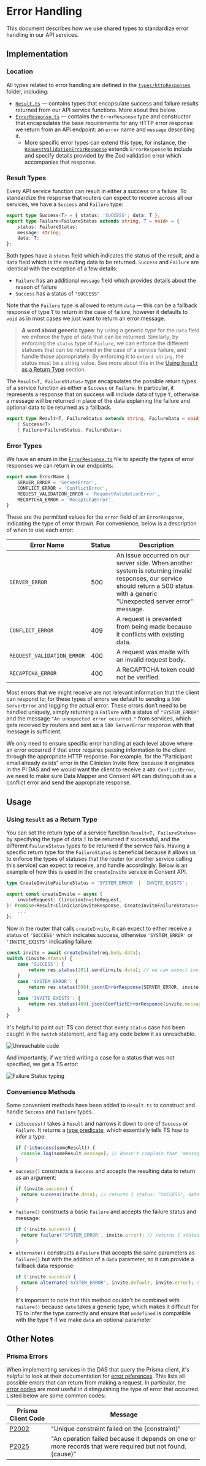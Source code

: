 # Error Handling

This document describes how we use shared types to standardize error handling in our API services.

## Implementation

### Location

All types related to error handling are defined in the [`types/httpResponses`](../packages/types/src/httpResponses) folder, including:

- [`Result.ts`](../packages/types/src/httpResponses/Result.ts) — contains types that encapsulate success and failure results returned from our API service functions. More about this below.
- [`ErrorResponse.ts`](../packages/types/src/httpResponses/ErrorResponse.ts) — contains the `ErrorResponse` type and constructor that encapsulates the base requirements for any HTTP error response we return from an API endpoint: an `error` name and `message` describing it.
  - More specific error types can extend this type, for instance, the [`RequestValidationErrorResponse`](../packages/types/src/httpResponses/RequestValidationErrorResponse.ts) extends `ErrorResponse` to include and specify details provided by the Zod validation error which accompanies that response.

### Result Types

Every API service function can result in either a success or a failure. To standardize the response that routers can expect to receive across all our services, we have a `Success` and `Failure` type:

```ts
export type Success<T> = { status: 'SUCCESS'; data: T };
export type Failure<FailureStatus extends string, T = void> = {
	status: FailureStatus;
	message: string;
	data: T;
};
```

Both types have a `status` field which indicates the status of the result, and a `data` field which is the resulting data to be returned. `Success` and `Failure` are identical with the exception of a few details:

- `Failure` has an additional `message` field which provides details about the reason of failure
- `Success` has a status of `"SUCCESS"`

Note that the `Failure` type is allowed to return `data` — this can be a fallback response of type `T` to return in the case of failure, however it defaults to `void` as in most cases we just want to return an error message.

> **A word about generic types**: by using a generic type for the `data` field we enforce the type of data that can be returned. Similarly, by enforcing the `status` type of `Failure`, we can enforce the different statuses that can be returned in the case of a service failure, and handle those appropriately. By enforcing it to `extend string`, the status must be a string value. See more about this in the [Using `Result` as a Return Type](#using-result-as-a-return-type) section.

The `Result<T, FailureStatus>` type encapsulates the possible return types of a service function as either a `Success` or `Failure`. In particular, it represents a response that on success will include data of type `T`, otherwise a message will be returned in place of the data explaining the failure and optional data to be returned as a fallback.

```ts
export type Result<T, FailureStatus extends string, FailureData = void> =
	| Success<T>
	| Failure<FailureStatus, FailureData>;
```

### Error Types

We have an enum in the [`ErrorResponse.ts`](../packages/types/src/httpResponses/ErrorResponse.ts) file to specify the types of error responses we can return in our endpoints:

```ts
export enum ErrorName {
	SERVER_ERROR = 'ServerError',
	CONFLICT_ERROR = 'ConflictError',
	REQUEST_VALIDATION_ERROR = 'RequestValidationError',
	RECAPTCHA_ERROR = 'RecaptchaError',
}
```

These are the permitted values for the `error` field of an `ErrorResponse`, indicating the type of error thrown. For convenience, below is a description of when to use each error:

| Error Name                 | Status | Description                                                                                                                                                                        |
| -------------------------- | ------ | ---------------------------------------------------------------------------------------------------------------------------------------------------------------------------------- |
| `SERVER_ERROR`             | 500    | An issue occurred on our server side. When another system is returning invalid responses, our service should return a 500 status with a generic "Unexpected server error" message. |
| `CONFLICT_ERROR`           | 409    | A request is prevented from being made because it conflicts with existing data.                                                                                                    |
| `REQUEST_VALIDATION_ERROR` | 400    | A request was made with an invalid request body.                                                                                                                                   |
| `RECAPTCHA_ERROR`          | 400    | A ReCAPTCHA token could not be verified.                                                                                                                                           |

Most errors that we might receive are not relevant information that the client can respond to; for these types of errors we default to sending a `500 ServerError` and logging the actual error. These errors don’t need to be handled uniquely, simply returning a `Failure` with a status of `"SYSTEM_ERROR"` and the message `"An unexpected error occurred."` from services, which gets received by routers and sent as a `500 ServerError` response with that message is sufficient.

We only need to ensure specific error handling at each level above where an error occurred if that error requires passing information to the client through the appropriate HTTP response. For example, for the “Participant email already exists” error in the Clinician Invite flow, because it originates in the PI DAS and we would want the client to receive a `409 ConflictError`, we need to make sure Data Mapper and Consent API can distinguish it as a conflict error and send the appropriate response.

## Usage

### Using `Result` as a Return Type

You can set the return type of a service function `Result<T, FailureStatus>` by specifying the type of data `T` to be returned if successful, and the different `FailureStatus` types to be returned if the service fails. Having a specific return type for the `FailureStatus` is beneficial because it allows us to enforce the types of statuses that the router (or another service calling this service) can expect to receive, and handle accordingly. Below is an example of how this is used in the `createInvite` service in Consent API.

```ts
type CreateInviteFailureStatus = 'SYSTEM_ERROR' | 'INVITE_EXISTS';

export const createInvite = async (
	inviteRequest: ClinicianInviteRequest,
): Promise<Result<ClinicianInviteResponse, CreateInviteFailureStatus>> => {
	...
};
```

Now in the router that calls `createInvite`, it can expect to either receive a status of `'SUCCESS'` which indicates success, otherwise `'SYSTEM_ERROR'` or `'INVITE_EXISTS'` indicating failure:

```ts
const invite = await createInvite(req.body.data);
switch (invite.status) {
	case 'SUCCESS': {
		return res.status(201).send(invite.data); // we can expect invite.data to be of type ClinicianInviteResponse
	}
	case 'SYSTEM_ERROR': {
		return res.status(500).json(ErrorResponse(SERVER_ERROR, invite.message));
	}
	case 'INVITE_EXISTS': {
		return res.status(409).json(ConflictErrorResponse(invite.message));
	}
}
```

It's helpful to point out: TS can detect that every `status` case has been caught in the `switch` statement, and flag any code below it as unreachable.

![Unreachable code](./images/error-handling-unreachable-code.png)

And importantly, if we tried writing a case for a status that was not specified, we get a TS error:

![Failure Status typing](./images/error-handling-failure-statuses.png)

### Convenience Methods

Some convenient methods have been added to `Result.ts` to construct and handle `Success` and `Failure` types.

- `isSuccess()` takes a `Result` and narrows it down to one of `Success` or `Failure`. It returns a [type predicate](https://www.typescriptlang.org/docs/handbook/2/narrowing.html#using-type-predicates), which essentially tells TS how to infer a type:
  ```ts
  if (!isSuccess(someResult)) {
  	console.log(someResult.message); // doesn't complain that 'message' is `undefined`
  }
  ```
- `success()` constructs a `Success` and accepts the resulting data to return as an argument:
  ```ts
  if (invite.success) {
  	return success(invite.data); // returns { status: "SUCCESS", data: invite.data }
  }
  ```
- `failure()` constructs a basic `Failure` and accepts the failure status and message:
  ```ts
  if (!invite.success) {
  	return failure('SYSTEM_ERROR', invite.error); // returns { status: "SYSTEM_ERROR", message: invite.error }
  }
  ```
- `alternate()` constructs a `Failure` that accepts the same parameters as `failure()` but with the addition of a `data` parameter, so it can provide a fallback data response:
  ```ts
  if (!invite.success) {
  	return alternate('SYSTEM_ERROR', invite.default, invite.error); // returns { status: "SYSTEM_ERROR", data: invite.default, message: invite.error }
  }
  ```
  It's important to note that this method couldn't be combined with `failure()` because `data` takes a generic type, which makes it difficult for TS to infer the type correctly and ensure that `undefined` is compatible with the type `T` if we make `data` an optional parameter

## Other Notes

### Prisma Errors

When implementing services in the DAS that query the Prisma client, it's helpful to look at their documentation for [error references](https://www.prisma.io/docs/reference/api-reference/error-reference). This lists all possible errors that can return from making a request. In particular, the [error codes](https://www.prisma.io/docs/reference/api-reference/error-reference#error-codes) are most useful in distinguishing the type of error that occurred. Listed below are some common codes:

| Prisma Client Code                                                                | Message                                                                                                   |
| --------------------------------------------------------------------------------- | --------------------------------------------------------------------------------------------------------- |
| [P2002](https://www.prisma.io/docs/reference/api-reference/error-reference#p2002) | "Unique constraint failed on the {constraint}”                                                            |
| [P2025](https://www.prisma.io/docs/reference/api-reference/error-reference#p2025) | "An operation failed because it depends on one or more records that were required but not found. {cause}” |
